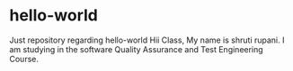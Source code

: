 # hello-world
Just repository regarding hello-world
Hii Class,
My name is shruti rupani. I am studying in the software Quality Assurance and Test Engineering Course.
